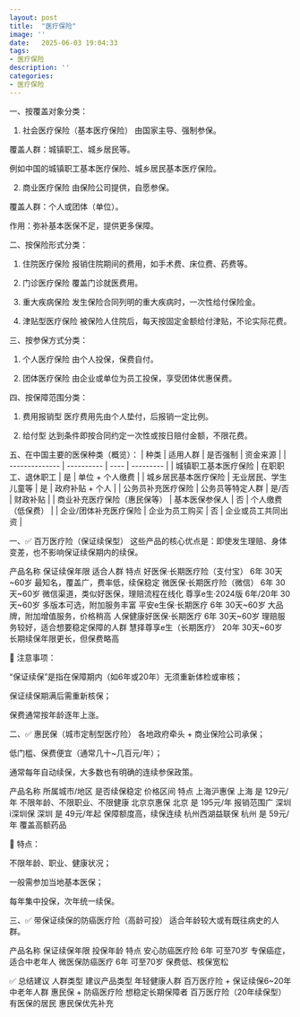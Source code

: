 ```yaml
---
layout: post
title:  "医疗保险"
image: ''
date:   2025-06-03 19:04:33
tags:
- 医疗保险
description: ''
categories: 
- 医疗保险
---
```

一、按覆盖对象分类：
1. 社会医疗保险（基本医疗保险）
由国家主导、强制参保。

覆盖人群：城镇职工、城乡居民等。

例如中国的城镇职工基本医疗保险、城乡居民基本医疗保险。

2. 商业医疗保险
由保险公司提供，自愿参保。

覆盖人群：个人或团体（单位）。

作用：弥补基本医保不足，提供更多保障。

二、按保险形式分类：
1. 住院医疗保险
报销住院期间的费用，如手术费、床位费、药费等。

2. 门诊医疗保险
覆盖门诊就医费用。

3. 重大疾病保险
发生保险合同列明的重大疾病时，一次性给付保险金。

4. 津贴型医疗保险
被保险人住院后，每天按固定金额给付津贴，不论实际花费。

三、按参保方式分类：
1. 个人医疗保险
由个人投保，保费自付。

2. 团体医疗保险
由企业或单位为员工投保，享受团体优惠保费。

四、按保障范围分类：
1. 费用报销型
医疗费用先由个人垫付，后报销一定比例。

2. 给付型
达到条件即按合同约定一次性或按日赔付金额，不限花费。

五、在中国主要的医保种类（概览）：
| 种类             | 适用人群       | 是否强制 | 资金来源      |
| -------------- | ---------- | ---- | --------- |
| 城镇职工基本医疗保险     | 在职职工、退休职工  | 是    | 单位 + 个人缴费 |
| 城乡居民基本医疗保险     | 无业居民、学生儿童等 | 是    | 政府补贴 + 个人 |
| 公务员补充医疗保险      | 公务员等特定人群   | 是/否  | 财政补贴      |
| 商业补充医疗保险（惠民保等） | 基本医保参保人    | 否    | 个人缴费（低保费） |
| 企业/团体补充医疗保险    | 企业为员工购买    | 否    | 企业或员工共同出资 |


一、✅ 百万医疗险（保证续保型）
这些产品的核心优点是：即使发生理赔、身体变差，也不影响保证续保期内的续保。

产品名称	保证续保年限	适合人群	特点
好医保·长期医疗险（支付宝）	6年	30天~60岁	最知名，覆盖广，费率低，续保稳定
微医保·长期医疗险（微信）	6年	30天~60岁	微信渠道，类似好医保，理赔流程在线化
尊享e生·2024版	6年/20年	30天~60岁	多版本可选，附加服务丰富
平安e生保·长期医疗	6年	30天~60岁	大品牌，附加增值服务，价格稍高
人保健康好医保·长期医疗	6年	30天~60岁	理赔服务较好，适合想要稳定保障的人群
慧择尊享e生（长期医疗）	20年	30天~60岁	长期续保年限更长，但保费略高

🔎 注意事项：

“保证续保”是指在保障期内（如6年或20年）无须重新体检或审核；

保证续保期满后需重新核保；

保费通常按年龄逐年上涨。

二、✅ 惠民保（城市定制型医疗险）
各地政府牵头 + 商业保险公司承保；

低门槛、保费便宜（通常几十~几百元/年）；

通常每年自动续保，大多数也有明确的连续参保政策。

产品名称	所属城市/地区	是否续保稳定	价格区间	特点
上海沪惠保	上海	是	129元/年	不限年龄、不限职业、不限健康
北京京惠保	北京	是	195元/年	报销范围广
深圳i深圳保	深圳	是	49元/年起	保障额度高，续保连续
杭州西湖益联保	杭州	是	59元/年	覆盖高额药品

🔔 特点：

不限年龄、职业、健康状况；

一般需参加当地基本医保；

每年集中投保，次年统一续保。

三、✅ 带保证续保的防癌医疗险（高龄可投）
适合年龄较大或有既往病史的人群。

产品名称	保证续保年限	投保年龄	特点
安心防癌医疗险	6年	可至70岁	专保癌症，适合中老年人
微医保防癌医疗	6年	可至70岁	保费低、核保宽松

✅ 总结建议
人群类型	建议产品类型
年轻健康人群	百万医疗险 + 保证续保6~20年
中老年人群	惠民保 + 防癌医疗险
想稳定长期保障者	百万医疗险（20年续保型）
有医保的居民	惠民保优先补充